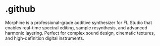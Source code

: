 # .github
Morphine is a professional-grade additive synthesizer for FL Studio that enables real-time spectral editing, sample resynthesis, and advanced harmonic layering. Perfect for complex sound design, cinematic textures, and high-definition digital instruments.
